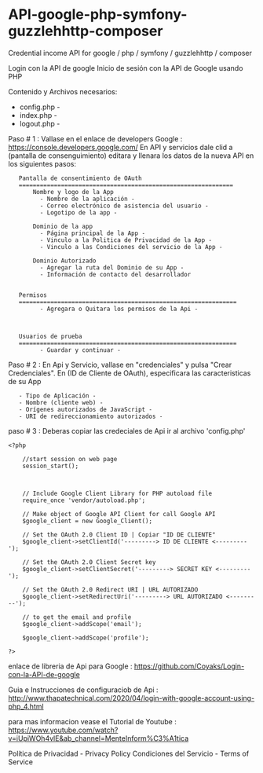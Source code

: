 # API-google-php-symfony-guzzlehhttp-composer
Credential income API for google / php / symfony / guzzlehhttp / composer

Login con la API de google
Inicio de sesión con la API de Google usando PHP

Contenido y Archivos necesarios:

- config.php -
- index.php -
- logout.php -


Paso # 1 : Vallase en el enlace de developers Google : https://console.developers.google.com/ En API y servicios dale clid a (pantalla de consenguimiento) editara y llenara los datos de la nueva API en los siguientes pasos:

       Pantalla de consentimiento de OAuth 
       =============================================================
           Nombre y logo de la App 
             - Nombre de la aplicación -
             - Correo electrónico de asistencia del usuario -
             - Logotipo de la app -
       
           Dominio de la app
             - Página principal de la App - 
             - Vinculo a la Politica de Privacidad de la App -
             - Vinculo a las Condiciones del servicio de la App -
       
           Dominio Autorizado 
             - Agregar la ruta del Dominio de su App -
             - Información de contacto del desarrollador
             
       
       Permisos
       ==============================================================
             - Agregara o Quitara los permisos de la Api -
             
             
             
       Usuarios de prueba
       ==============================================================
             - Guardar y continuar - 
Paso # 2 : En Api y Servicio, vallase en "credenciales" y pulsa "Crear Credenciales". En (ID de Cliente de OAuth), especificara las caracteristicas de su App

       - Tipo de Aplicación -
       - Nombre (cliente web) -
       - Orígenes autorizados de JavaScript -
       - URI de redireccionamiento autorizados -
paso # 3 : Deberas copiar las credeciales de Api ir al archivo 'config.php'

    <?php

        //start session on web page
        session_start();

       

        // Include Google Client Library for PHP autoload file
        require_once 'vendor/autoload.php';

        // Make object of Google API Client for call Google API
        $google_client = new Google_Client();

        // Set the OAuth 2.0 Client ID | Copiar "ID DE CLIENTE"
        $google_client->setClientId('---------> ID DE CLIENTE <---------');

        // Set the OAuth 2.0 Client Secret key
        $google_client->setClientSecret('---------> SECRET KEY <---------');

        // Set the OAuth 2.0 Redirect URI | URL AUTORIZADO
        $google_client->setRedirectUri('---------> URL AUTORIZADO <---------');

        // to get the email and profile 
        $google_client->addScope('email');

        $google_client->addScope('profile');

    ?> 
       
       
       
       
enlace de libreria de Api para Google : https://github.com/Coyaks/Login-con-la-API-de-google

Guia e Instrucciones de configuraciob de Api : http://www.thapatechnical.com/2020/04/login-with-google-account-using-php_4.html

para mas informacion vease el Tutorial de Youtube : https://www.youtube.com/watch?v=iUpiWOh4vlE&ab_channel=MenteInform%C3%A1tica

Política de Privacidad - Privacy Policy Condiciones del Servicio - Terms of Service
